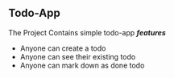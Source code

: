  ## Todo-App
 The Project Contains simple todo-app
***features***
 - Anyone can create a todo
 - Anyone can see their existing todo
 - Anyone can mark down as done todo